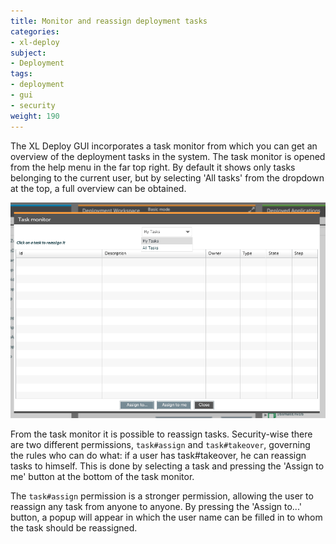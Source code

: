 ```yaml
---
title: Monitor and reassign deployment tasks
categories:
- xl-deploy
subject:
- Deployment
tags:
- deployment
- gui
- security
weight: 190
---
```


The XL Deploy GUI incorporates a task monitor from which you can get an overview of the deployment tasks in the system. The task monitor is opened from the help menu in the far top right. By default it shows only tasks belonging to the current user, but by selecting 'All tasks' from the dropdown at the top, a full overview can be obtained.

![Task Monitor](images/task-monitor.png)

From the task monitor it is possible to reassign tasks. Security-wise there are two different permissions, `task#assign` and `task#takeover`, governing the rules who can do what: if a user has task#takeover, he can reassign tasks to himself. This is done by selecting a task and pressing the 'Assign to me' button at the bottom of the task monitor.

The `task#assign` permission is a stronger permission, allowing the user to reassign any task from anyone to anyone. By pressing the 'Assign to...' button, a popup will appear in which the user name can be filled in to whom the task should be reassigned.
